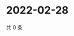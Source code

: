 # 2022-02-28

共 0 条

<!-- BEGIN WEIBO -->
<!-- 最后更新时间 Mon Feb 28 2022 19:00:54 GMT+0800 (China Standard Time) -->

<!-- END WEIBO -->
